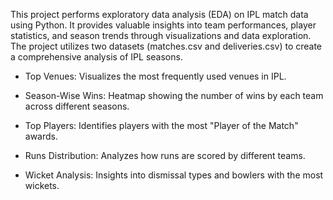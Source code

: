 This project performs exploratory data analysis (EDA) on IPL match data using Python. 
It provides valuable insights into team performances, player statistics, and season trends through visualizations 
and data exploration. The project utilizes two datasets (matches.csv and deliveries.csv) to create a comprehensive 
analysis of IPL seasons.

+ Top Venues: Visualizes the most frequently used venues in IPL.

+ Season-Wise Wins: Heatmap showing the number of wins by each team across different seasons.

+ Top Players: Identifies players with the most "Player of the Match" awards.

+ Runs Distribution: Analyzes how runs are scored by different teams.

+ Wicket Analysis: Insights into dismissal types and bowlers with the most wickets.
